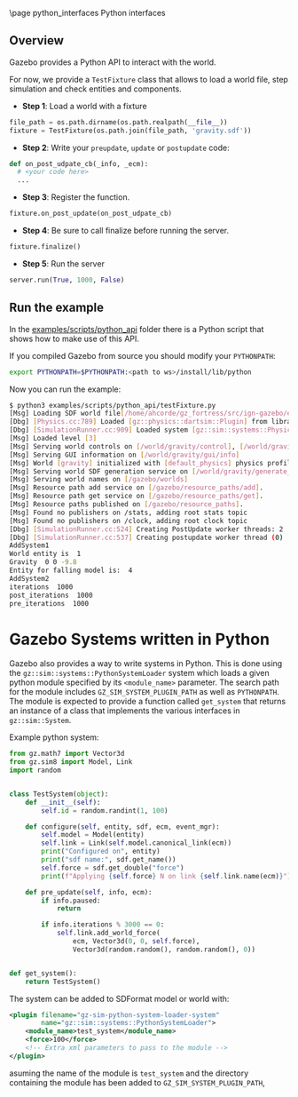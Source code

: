 \page python_interfaces Python interfaces

## Overview

Gazebo provides a Python API to interact with the world.

For now, we provide a `TestFixture` class that allows to load a world file,
step simulation and check entities and components.

 - **Step 1**: Load a world with a fixture

```python
file_path = os.path.dirname(os.path.realpath(__file__))
fixture = TestFixture(os.path.join(file_path, 'gravity.sdf'))
```

 - **Step 2**: Write your `preupdate`, `update` or `postupdate` code:

```python
def on_post_udpate_cb(_info, _ecm):
  # <your code here>
  ...
```

 - **Step 3**: Register the function.

```python
fixture.on_post_update(on_post_udpate_cb)
```

  - **Step 4**: Be sure to call finalize before running the server.

```python
fixture.finalize()
```

  - **Step 5**: Run the server

```python
server.run(True, 1000, False)
```

## Run the example

In the
[examples/scripts/python_api](https://github.com/gazebosim/gz-sim/tree/gz-sim8/examples/scripts/python_api)
folder there is a Python script that shows how to make use of this API.

If you compiled Gazebo from source you should modify your `PYTHONPATH`:

```bash
export PYTHONPATH=$PYTHONPATH:<path to ws>/install/lib/python
```

Now you can run the example:

```bash
$ python3 examples/scripts/python_api/testFixture.py
[Msg] Loading SDF world file[/home/ahcorde/gz_fortress/src/ign-gazebo/examples/scripts/python_api/gravity.sdf].
[Dbg] [Physics.cc:789] Loaded [gz::physics::dartsim::Plugin] from library [/home/ahcorde/gz_fortress/install/lib/gz-physics-5/engine-plugins/libgz-physics-dartsim-plugin.so]
[Dbg] [SimulationRunner.cc:909] Loaded system [gz::sim::systems::Physics] for entity [1]
[Msg] Loaded level [3]
[Msg] Serving world controls on [/world/gravity/control], [/world/gravity/control/state] and [/world/gravity/playback/control]
[Msg] Serving GUI information on [/world/gravity/gui/info]
[Msg] World [gravity] initialized with [default_physics] physics profile.
[Msg] Serving world SDF generation service on [/world/gravity/generate_world_sdf]
[Msg] Serving world names on [/gazebo/worlds]
[Msg] Resource path add service on [/gazebo/resource_paths/add].
[Msg] Resource path get service on [/gazebo/resource_paths/get].
[Msg] Resource paths published on [/gazebo/resource_paths].
[Msg] Found no publishers on /stats, adding root stats topic
[Msg] Found no publishers on /clock, adding root clock topic
[Dbg] [SimulationRunner.cc:524] Creating PostUpdate worker threads: 2
[Dbg] [SimulationRunner.cc:537] Creating postupdate worker thread (0)
AddSystem1
World entity is  1
Gravity  0 0 -9.8
Entity for falling model is:  4
AddSystem2
iterations  1000
post_iterations  1000
pre_iterations  1000
```

# Gazebo Systems written in Python

Gazebo also provides a way to write systems in Python. This is done using the
`gz::sim::systems::PythonSystemLoader` system which loads a given python module
specified by its `<module_name>` parameter. The search path for the module
includes `GZ_SIM_SYSTEM_PLUGIN_PATH` as well as `PYTHONPATH`. The module is
expected to provide a function called `get_system` that returns an instance of
a class that implements the various interfaces in `gz::sim::System`.

Example python system:

<!-- TODO(azeey) Allow including python files in doxygen -->
<!-- \include examples/scripts/python_api/systems/test_system.py -->
```python
from gz.math7 import Vector3d
from gz.sim8 import Model, Link
import random


class TestSystem(object):
    def __init__(self):
        self.id = random.randint(1, 100)

    def configure(self, entity, sdf, ecm, event_mgr):
        self.model = Model(entity)
        self.link = Link(self.model.canonical_link(ecm))
        print("Configured on", entity)
        print("sdf name:", sdf.get_name())
        self.force = sdf.get_double("force")
        print(f"Applying {self.force} N on link {self.link.name(ecm)}")

    def pre_update(self, info, ecm):
        if info.paused:
            return

        if info.iterations % 3000 == 0:
            self.link.add_world_force(
                ecm, Vector3d(0, 0, self.force),
                Vector3d(random.random(), random.random(), 0))


def get_system():
    return TestSystem()
```

The system can be added to SDFormat model or world with:

```xml
<plugin filename="gz-sim-python-system-loader-system"
        name="gz::sim::systems::PythonSystemLoader">
    <module_name>test_system</module_name>
    <force>100</force>
    <!-- Extra xml parameters to pass to the module -->
</plugin>
```

asuming the name of the module is `test_system` and the directory containing
the module has been added to `GZ_SIM_SYSTEM_PLUGIN_PATH`,
